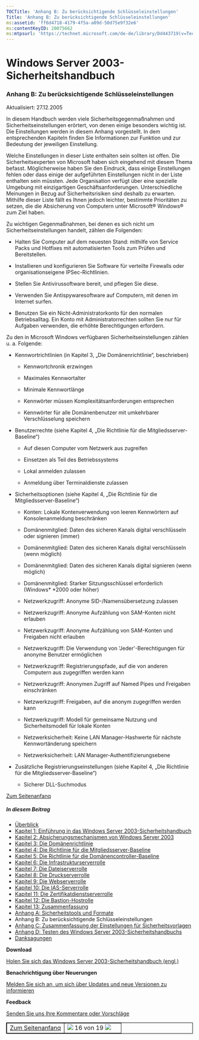 ```yaml
---
TOCTitle: 'Anhang B: Zu berücksichtigende Schlüsseleinstellungen'
Title: 'Anhang B: Zu berücksichtigende Schlüsseleinstellungen'
ms:assetid: 'ff6d4718-4179-4f5a-a09d-50d75e9f32e6'
ms:contentKeyID: 20075662
ms:mtpsurl: 'https://technet.microsoft.com/de-de/library/Dd443719(v=TechNet.10)'
---
```


Windows Server 2003-Sicherheitshandbuch
=======================================

### Anhang B: Zu berücksichtigende Schlüsseleinstellungen

Aktualisiert: 27.12.2005

In diesem Handbuch werden viele Sicherheitsgegenmaßnahmen und Sicherheitseinstellungen erörtert, von denen einige besonders wichtig ist. Die Einstellungen werden in diesem Anhang vorgestellt. In dem entsprechenden Kapiteln finden Sie Informationen zur Funktion und zur Bedeutung der jeweiligen Einstellung.

Welche Einstellungen in dieser Liste enthalten sein sollten ist offen. Die Sicherheitsexperten von Microsoft haben sich eingehend mit diesem Thema befasst. Möglicherweise haben Sie den Eindruck, dass einige Einstellungen fehlen oder dass einige der aufgeführten Einstellungen nicht in der Liste enthalten sein müssten. Jede Organisation verfügt über eine spezielle Umgebung mit einzigartigen Geschäftsanforderungen. Unterschiedliche Meinungen in Bezug auf Sicherheitsrisiken sind deshalb zu erwarten. Mithilfe dieser Liste fällt es Ihnen jedoch leichter, bestimmte Prioritäten zu setzen, die die Absicherung von Computern unter Microsoft® Windows® zum Ziel haben.

Zu wichtigen Gegenmaßnahmen, bei denen es sich nicht um Sicherheitseinstellungen handelt, zählen die Folgenden:

-   Halten Sie Computer auf dem neuesten Stand: mithilfe von Service Packs und Hotfixes mit automatisierten Tools zum Prüfen und Bereitstellen.

-   Installieren und konfigurieren Sie Software für verteilte Firewalls oder organisationseigene IPSec-Richtlinien.

-   Stellen Sie Antivirussoftware bereit, und pflegen Sie diese.

-   Verwenden Sie Antispywaresoftware auf Computern, mit denen im Internet surfen.

-   Benutzen Sie ein Nicht-Administratorkonto für den normalen Betriebsalltag. Ein Konto mit Administratorrechten sollten Sie nur für Aufgaben verwenden, die erhöhte Berechtigungen erfordern.

Zu den in Microsoft Windows verfügbaren Sicherheitseinstellungen zählen u. a. Folgende:

-   Kennwortrichtlinien (in Kapitel 3, „Die Domänenrichtlinie“, beschrieben)

    -   Kennwortchronik erzwingen

    -   Maximales Kennwortalter

    -   Minimale Kennwortlänge

    -   Kennwörter müssen Komplexitätsanforderungen entsprechen

    -   Kennwörter für alle Domänenbenutzer mit umkehrbarer Verschlüsselung speichern

-   Benutzerrechte (siehe Kapitel 4, „Die Richtlinie für die Mitgliedsserver-Baseline“)

    -   Auf diesen Computer vom Netzwerk aus zugreifen

    -   Einsetzen als Teil des Betriebssystems

    -   Lokal anmelden zulassen

    -   Anmeldung über Terminaldienste zulassen

-   Sicherheitsoptionen (siehe Kapitel 4, „Die Richtlinie für die Mitgliedsserver-Baseline“)

    -   Konten: Lokale Kontenverwendung von leeren Kennwörtern auf Konsolenanmeldung beschränken

    -   Domänenmitglied: Daten des sicheren Kanals digital verschlüsseln oder signieren (immer)

    -   Domänenmitglied: Daten des sicheren Kanals digital verschlüsseln (wenn möglich)

    -   Domänenmitglied: Daten des sicheren Kanals digital signieren (wenn möglich)

    -   Domänenmitglied: Starker Sitzungsschlüssel erforderlich (Windows* *2000 oder höher)

    -   Netzwerkzugriff: Anonyme SID-/Namensübersetzung zulassen

    -   Netzwerkzugriff: Anonyme Aufzählung von SAM-Konten nicht erlauben

    -   Netzwerkzugriff: Anonyme Aufzählung von SAM-Konten und Freigaben nicht erlauben

    -   Netzwerkzugriff: Die Verwendung von 'Jeder'-Berechtigungen für anonyme Benutzer ermöglichen

    -   Netzwerkzugriff: Registrierungspfade, auf die von anderen Computern aus zugegriffen werden kann

    -   Netzwerkzugriff: Anonymen Zugriff auf Named Pipes und Freigaben einschränken

    -   Netzwerkzugriff: Freigaben, auf die anonym zugegriffen werden kann

    -   Netzwerkzugriff: Modell für gemeinsame Nutzung und Sicherheitsmodell für lokale Konten

    -   Netzwerksicherheit: Keine LAN Manager-Hashwerte für nächste Kennwortänderung speichern

    -   Netzwerksicherheit: LAN Manager-Authentifizierungsebene

-   Zusätzliche Registrierungseinstellungen (siehe Kapitel 4, „Die Richtlinie für die Mitgliedsserver-Baseline“)

    -   Sicherer DLL-Suchmodus

[](#mainsection)[Zum Seitenanfanq](#mainsection)

##### In diesem Beitrag

-   [Überblick](https://technet.microsoft.com/de-de/library/303c53d5-6b76-46e1-8ee3-7d8c99891129(v=TechNet.10))
-   [Kapitel 1: Einführung in das Windows Server 2003-Sicherheitshandbuch](https://technet.microsoft.com/de-de/library/b0015e61-fe4e-4523-a875-ef8b971da55c(v=TechNet.10))
-   [Kapitel 2: Absicherungsmechanismen von Windows Server 2003](https://technet.microsoft.com/de-de/library/015a5e65-1d76-48df-9657-6fe516a5095a(v=TechNet.10))
-   [Kapitel 3: Die Domänenrichtlinie](https://technet.microsoft.com/de-de/library/70e3e562-9517-4fb9-b617-ef7854a0f03c(v=TechNet.10))
-   [Kapitel 4: Die Richtlinie für die Mitgliedsserver-Baseline](https://technet.microsoft.com/de-de/library/7fd4e7b6-32b3-4fe8-a323-7c01d0c86c51(v=TechNet.10))
-   [Kapitel 5: Die Richtlinie für die Domänencontroller-Baseline](https://technet.microsoft.com/de-de/library/f86f67bd-c150-4d0d-ad85-ff13a01afb01(v=TechNet.10))
-   [Kapitel 6: Die Infrastrukturserverrolle](https://technet.microsoft.com/de-de/library/5914ba9b-2fe2-4886-8171-a908521836ec(v=TechNet.10))
-   [Kapitel 7: Die Dateiserverrolle](https://technet.microsoft.com/de-de/library/2b1536d0-9610-4fb5-93b4-72f62d9e2ff3(v=TechNet.10))
-   [Kapitel 8: Die Druckserverrolle](https://technet.microsoft.com/de-de/library/a37f44cf-85b3-4ae6-8e32-0cd877c5e9ee(v=TechNet.10))
-   [Kapitel 9: Die Webserverrolle](https://technet.microsoft.com/de-de/library/835865cd-ff71-43e6-88bf-91f5b35a00b9(v=TechNet.10))
-   [Kapitel 10: Die IAS-Serverrolle](https://technet.microsoft.com/de-de/library/605c5b8e-d007-41c2-92a6-9260fe571bc7(v=TechNet.10))
-   [Kapitel 11: Die Zertifikatdienstserverrolle](https://technet.microsoft.com/de-de/library/7488b1dc-eb9b-4f4a-b597-b84d87717b57(v=TechNet.10))
-   [Kapitel 12: Die Bastion-Hostrolle](https://technet.microsoft.com/de-de/library/cb056f68-1a74-4a6a-ac25-5629fefe7cbb(v=TechNet.10))
-   [Kapitel 13: Zusammenfassung](https://technet.microsoft.com/de-de/library/4a4cf96c-802d-4aef-9478-da3242f961da(v=TechNet.10))
-   [Anhang A: Sicherheitstools und Formate](https://technet.microsoft.com/de-de/library/e15ff47c-bd77-4b34-9b58-c3f3fba2d135(v=TechNet.10))
-   Anhang B: Zu berücksichtigende Schlüsseleinstellungen
-   [Anhang C: Zusammenfassung der Einstellungen für Sicherheitsvorlagen](https://technet.microsoft.com/de-de/library/3a17dffb-0395-4656-ada8-28e3954307f5(v=TechNet.10))
-   [Anhang D: Testen des Windows Server 2003-Sicherheitshandbuchs](https://technet.microsoft.com/de-de/library/2698b276-4c42-4a18-9930-3d69974746f8(v=TechNet.10))
-   [Danksagungen](https://technet.microsoft.com/de-de/library/3ec7641e-0d9e-45a2-b3b2-b2a08960d871(v=TechNet.10))

**Download**

[Holen Sie sich das Windows Server 2003-Sicherheitshandbuch (engl.)](http://go.microsoft.com/fwlink/?linkid=14846&clcid=0x409)

**Benachrichtigung über Neuerungen**

[Melden Sie sich an, um sich über Updates und neue Versionen zu informieren](http://www.microsoft.com/germany/technet/sicherheit/bulletins/notify.mspx)

**Feedback**

[Senden Sie uns Ihre Kommentare oder Vorschläge](mailto:secwish@microsoft.com?subject=windows%20server%202003%20security%20guide)

 
<table style="border:1px solid black;">
<colgroup>
<col width="50%" />
<col width="50%" />
</colgroup>
<tbody>
<tr class="odd">
<td style="border:1px solid black;"><div>
<a href="#mainsection"></a><a href="#mainsection">Zum Seitenanfanq</a>
</div></td>
<td style="border:1px solid black;"><a href="https://technet.microsoft.com/de-de/library/e15ff47c-bd77-4b34-9b58-c3f3fba2d135(v=TechNet.10)"><img src="images/Dd443719.pageLeft(de-de,TechNet.10).gif" /></a> 16 von 19 <a href="https://technet.microsoft.com/de-de/library/3a17dffb-0395-4656-ada8-28e3954307f5(v=TechNet.10)"><img src="images/Dd443719.pageRight(de-de,TechNet.10).gif" /></a></td>
</tr>
</tbody>
</table>